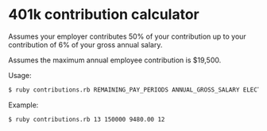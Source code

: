 # 401k contribution calculator

Assumes your employer contributes 50% of your contribution up to your contribution of 6% of your gross annual salary.

Assumes the maximum annual employee contribution is $19,500.

Usage:

```sh
$ ruby contributions.rb REMAINING_PAY_PERIODS ANNUAL_GROSS_SALARY ELECTIVE_DEFFERAL_YTD ELECTIVE_DEFFERAL_PERCENTAGE
```

Example:

```sh
$ ruby contributions.rb 13 150000 9480.00 12
```
